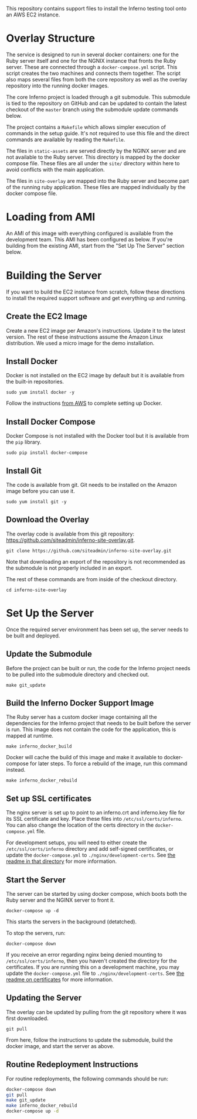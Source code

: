 This repository contains support files to install the Inferno testing tool onto an AWS EC2 instance. 

# Overlay Structure

The service is designed to run in several docker containers: one for the Ruby server itself and one for the NGNIX instance that fronts the Ruby server. These are connected through a `docker-compose.yml` script. This script creates the two machines and connects them together. The script also maps several files from both the core repository as well as the overlay repository into the running docker images. 

The core Inferno project is loaded through a git submodule. This submodule is tied to the repository on GitHub and can be updated to contain the latest checkout of the `master` branch using the submodule update commands below.

The project contains a `Makefile` which allows simpler execution of commands in the setup guide. It's not required to use this file and the direct commands are available by reading the `Makefile`. 

The files in `static-assets` are served directly by the NGINX server and are not available to the Ruby server. This directory is mapped by the docker compose file. These files are all under the `site/` directory within here to avoid conflicts with the main application.

The files in `site-overlay` are mapped into the Ruby server and become part of the running ruby application. These files are mapped individually by the docker compose file.

# Loading from AMI

An AMI of this image with everything configured is available from the development team. This AMI has been configured as below. If you're building from the existing AMI, start from the "Set Up The Server" section below.

# Building the Server

If you want to build the EC2 instance from scratch, follow these directions to install the required support software and get everything up and running.

## Create the EC2 Image

Create a new EC2 image per Amazon's instructions. Update it to the latest version. The rest of these instructions assume the Amazon Linux distribution. We used a micro image for the demo installation.

## Install Docker

Docker is not installed on the EC2 image by default but it is available from the built-in repositories.

`sudo yum install docker -y`

Follow the instructions [from AWS](https://docs.aws.amazon.com/AmazonECS/latest/developerguide/docker-basics.html#install_docker) to complete setting up Docker.

## Install Docker Compose

Docker Compose is not installed with the Docker tool but it is available from the `pip` library.

`sudo pip install docker-compose`

## Install Git

The code is available from git. Git needs to be installed on the Amazon image before you can use it. 

`sudo yum install git -y`

## Download the Overlay

The overlay code is available from this git repository: https://github.com/siteadmin/inferno-site-overlay.git. 

`git clone https://github.com/siteadmin/inferno-site-overlay.git`

Note that downloading an export of the repository is not recommended as the submodule is not properly included in an export.

The rest of these commands are from inside of the checkout directory.

`cd inferno-site-overlay`

# Set Up the Server

Once the required server environment has been set up, the server needs to be built and deployed.

## Update the Submodule

Before the project can be built or run, the code for the Inferno project needs to be pulled into the submodule directory and checked out. 

`make git_update`

## Build the Inferno Docker Support Image

The Ruby server has a custom docker image containing all the dependencies for the Inferno project that needs to be built before the server is run. This image does not contain the code for the application, this is mapped at runtime.

`make inferno_docker_build`

Docker will cache the build of this image and make it available to docker-compose for later steps. To force a rebuild of the image, run this command instead.

`make inferno_docker_rebuild`

## Set up SSL certificates

The nginx server is set up to point to an inferno.crt and inferno.key file for its SSL certificate and key. Place these files into `/etc/ssl/certs/inferno`. You can also change the location of the certs directory in the `docker-compose.yml` file.

For development setups, you will need to either create the `/etc/ssl/certs/inferno` directory and add self-signed certificates, or update the `docker-compose.yml` to `./nginx/development-certs`.  See [the readme in that directory](/siteadmin/inferno-site-overlay/nginx/devlopment-certs) for more information.

## Start the Server

The server can be started by using docker compose, which boots both the Ruby server and the NGINX server to front it. 

`docker-compose up -d`

This starts the servers in the background (detatched).

To stop the servers, run:

`docker-compose down`

If you receive an error regarding nginx being denied mounting to `/etc/ssl/certs/inferno`, then you haven't created the directory for the certificates.  If you are running this on a development machine, you may update the `docker-compose.yml` file to `./nginx/development-certs`.  See [the readme on certificates](nginx/development-certs) for more information.

## Updating the Server

The overlay can be updated by pulling from the git repository where it was first downloaded.

`git pull`

From here, follow the instructions to update the submodule, build the docker image, and start the server as above.

## Routine Redeployment Instructions

For routine redeployments, the following commands should be run:

```bash
docker-compose down
git pull
make git_update
make inferno_docker_rebuild
docker-compose up -d
```
